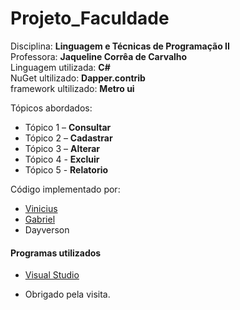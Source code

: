 # Projeto_Faculdade

Disciplina: __Linguagem e Técnicas de Programação II__</br>
Professora: __Jaqueline Corrêa de Carvalho__</br>
Linguagem utilizada: __C#__</br>
NuGet ultilizado: __Dapper.contrib__</br>
framework ultilizado:  __Metro ui__</br>

Tópicos abordados:
- Tópico 1 – __Consultar__
- Tópico 2 – __Cadastrar__
- Tópico 3 – __Alterar__
- Tópico 4 - __Excluir__
- Tópico 5 - __Relatorio__

Código implementado por:
* [Vinicius](https://github.com/ViniciusMataRibeiro)
* [Gabriel](https://github.com/Gabriel-SRibeiro)
* Dayverson

#### Programas utilizados
* [Visual Studio](https://visualstudio.microsoft.com/pt-br/downloads/)

- Obrigado pela visita.
